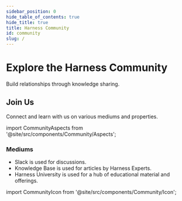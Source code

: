 ```yaml
---
sidebar_position: 0
hide_table_of_contents: true
hide_title: true
title: Harness Community
id: community
slug: /
---
```


# Explore the Harness Community

Build relationships through knowledge sharing.

## Join Us

Connect and learn with us on various mediums and properties.


<!-- Custom component -->

import CommunityAspects from '@site/src/components/Community/Aspects';

<CommunityAspects />

### Mediums

* Slack is used for discussions.
* Knowledge Base is used for articles by Harness Experts.
* Harness University is used for a hub of educational material and offerings. 

<!-- Custom component -->

import CommunityIcon from '@site/src/components/Community/Icon';

<CommunityIcon />